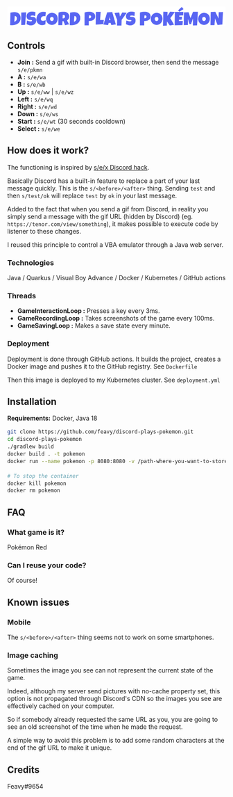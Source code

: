 <br/>

![Discord Plays Pokémon](./title.png)

## Controls

- **Join :** Send a gif with built-in Discord browser, then send the message `s/e/pkmn`
- **A :** `s/e/wa`
- **B :** `s/e/wb`
- **Up :** `s/e/ww` | `s/e/wz`
- **Left :** `s/e/wq`
- **Right :** `s/e/wd`
- **Down :** `s/e/ws`
- **Start :** `s/e/wt` (30 seconds cooldown)
- **Select :** `s/e/we`

## How does it work?

The functioning is inspired by [s/e/x Discord hack](https://www.youtube.com/watch?v=km8CR-fdB7o).

Basically Discord has a built-in feature to replace a part of your last message quickly. This is the `s/<before>/<after>` thing. Sending `test` and then `s/test/ok` will replace `test` by `ok` in your last message.

Added to the fact that when you send a gif from Discord, in reality you simply send a message with the gif URL (hidden by Discord) (eg. `https://tenor.com/view/something`),
it makes possible to execute code by listener to these changes.

 I reused this principle to control a VBA emulator through a Java web server.

### Technologies

Java / Quarkus / Visual Boy Advance / Docker / Kubernetes / GitHub actions

### Threads

- **GameInteractionLoop :** Presses a key every 3ms.
- **GameRecordingLoop :** Takes screenshots of the game every 100ms.
- **GameSavingLoop :** Makes a save state every minute.

### Deployment

Deployment is done through GitHub actions. It builds the project, creates a Docker image and pushes it to the GitHub registry. See `Dockerfile`

Then this image is deployed to my Kubernetes cluster. See `deployment.yml`

## Installation

**Requirements:** Docker, Java 18

```bash
git clone https://github.com/feavy/discord-plays-pokemon.git
cd discord-plays-pokemon
./gradlew build
docker build . -t pokemon
docker run --name pokemon -p 8080:8080 -v /path-where-you-want-to-store-game-saves:/root/.vba pokemon

# To stop the container
docker kill pokemon
docker rm pokemon
```

## FAQ

### What game is it?

Pokémon Red

### Can I reuse your code?

Of course!

## Known issues

### Mobile

The `s/<before>/<after>` thing seems not to work on some smartphones.

### Image caching

Sometimes the image you see can not represent the current state of the game.

Indeed, although my server send pictures with no-cache property set, this option is not propagated through Discord's CDN so the images you see are effectively cached on your computer.

So if somebody already requested the same URL as you, you are going to see an old screenshot of the time when he made the request.

A simple way to avoid this problem is to add some random characters at the end of the gif URL to make it unique.

## Credits

Feavy#9654
